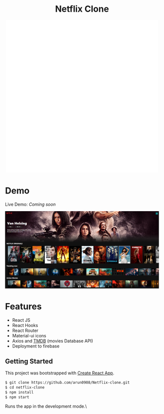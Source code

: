 <h1 align="center"> Netflix Clone</h1>
<p align="center">
  <img style="text-align:center" src="https://raw.githubusercontent.com/arun0908/Netflix-clone/master/public/Preview.gif" />
</p>

# Demo

Live Demo: _Coming soon_

<p align="center">
  <img style="text-align:center" src="https://raw.githubusercontent.com/arun0908/Netflix-clone/master/public/home.png" />
</p>

# Features

- React JS
- React Hooks
- React Router
- Material-ui icons
- Axios and [TMDB](https://developers.themoviedb.org/3) (movies Database API)
- Deployment to firebase

## Getting Started

This project was bootstrapped with [Create React App](https://github.com/facebook/create-react-app).

```
$ git clone https://github.com/arun0908/Netflix-clone.git
$ cd netflix-clone
$ npm install
$ npm start
```

Runs the app in the development mode.\
